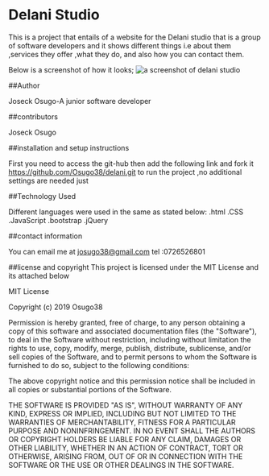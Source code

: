 # Delani Studio
This is a project that entails of a website for the Delani studio  that is a group of software developers  and it shows different things i.e about them ,services they offer ,what they do, and also how you can contact them.

Below is a screenshot of how it looks;
<img src="Delani Studio.jpg" alt="a screenshot of delani studio">


##Author

Joseck Osugo-A junior software developer

##contributors

Joseck Osugo

##installation and setup instructions

First you need to access the git-hub then add the following link and fork it https://github.com/Osugo38/delani.git to run the project ,no additional settings are needed just


##Technology  Used

Different languages were used in the same as stated below:
.html
.CSS
.JavaScript
.bootstrap
.jQuery


##contact information

You can email me at josugo38@gmail.com tel :0726526801

##license and copyright
This project is licensed under the MIT License and its attached below

MIT License

Copyright (c) 2019 Osugo38

Permission is hereby granted, free of charge, to any person obtaining a copy of this software and associated documentation files (the "Software"), to deal in the Software without restriction, including without limitation the rights to use, copy, modify, merge, publish, distribute, sublicense, and/or sell copies of the Software, and to permit persons to whom the Software is furnished to do so, subject to the following conditions:

The above copyright notice and this permission notice shall be included in all copies or substantial portions of the Software.

THE SOFTWARE IS PROVIDED "AS IS", WITHOUT WARRANTY OF ANY KIND, EXPRESS OR IMPLIED, INCLUDING BUT NOT LIMITED TO THE WARRANTIES OF MERCHANTABILITY, FITNESS FOR A PARTICULAR PURPOSE AND NONINFRINGEMENT. IN NO EVENT SHALL THE AUTHORS OR COPYRIGHT HOLDERS BE LIABLE FOR ANY CLAIM, DAMAGES OR OTHER LIABILITY, WHETHER IN AN ACTION OF CONTRACT, TORT OR OTHERWISE, ARISING FROM, OUT OF OR IN CONNECTION WITH THE SOFTWARE OR THE USE OR OTHER DEALINGS IN THE SOFTWARE.

